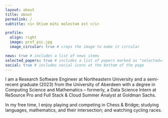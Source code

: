 ```yaml
---
layout: about
title: about
permalink: /
subtitle: <i> Otium mihi molestum est </i>

profile:
  align: right
  image: prof_pic.jpg
  image_circular: true # crops the image to make it circular

news: true # includes a list of news items
selected_papers: true # includes a list of papers marked as "selected={true}"
social: true # includes social icons at the bottom of the page
---
```


I am a Research Software Engineer at Northeastern University and a semi-recent graduate (2023) from the University of Aberdeen with a degree in Computing Science and Mathematics &ndash; formerly, a Data Science Intern at ReSource Pro and Full Stack & Cloud Summer Analyst at Goldman Sachs.

In my free time, I enjoy playing and competing in Chess & Bridge; studying languages, mathematics, and their intersection; and watching cycling races. 


